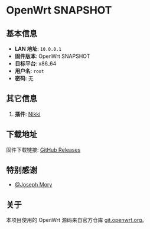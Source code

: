 # OpenWrt SNAPSHOT

## 基本信息

- **LAN 地址**: `10.0.0.1`
- **固件版本**: OpenWrt SNAPSHOT
- **目标平台**: x86_64
- **用户名**: `root`
- **密码**: 无

## 其它信息

1. **插件**: [Nikki](https://github.com/nikkinikki-org/OpenWrt-nikki)

## 下载地址

固件下载链接: [GitHub Releases](https://github.com/apoiston/openwrt-archive/releases)

## 特别感谢

- [@Joseph Mory](https://github.com/morytyann)

## 关于
本项目使用的 OpenWrt 源码来自官方仓库 [git.openwrt.org](https://git.openwrt.org/openwrt/openwrt.git)。
